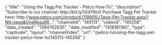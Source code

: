 {
    "title": "Using the Tagg Pet Tracker - Petco How-To",
    "description": "Subscribe to our channel: http:\/\/bit.ly\/12dY9oO Purchase Tagg Pet Tracker here: http:\/\/www.petco.com\/product\/119905\/Tagg-Pet-Tracker.aspx?Ntt=tagg&OneResultR...",
    "channelid": "145113",
    "videoid": "145256",
    "date_created": "1394762635",
    "date_modified": "1418181180",
    "type": "captivate",
    "layout": "channelVideo",
    "url": "\/petco-tv\/using-the-tagg-pet-tracker-petco-how-to\/145113-145256"
}